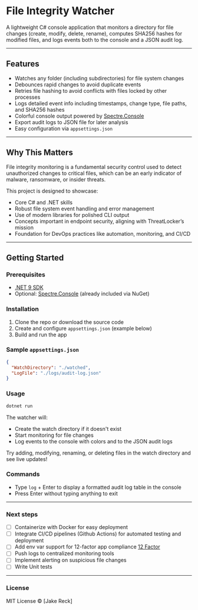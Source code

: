 # File Integrity Watcher

A lightweight C# console application that monitors a directory for file changes (create, modify, delete, rename), computes SHA256 hashes for modified files, and logs events both to the console and a JSON audit log.

---

## Features

- Watches any folder (including subdirectories) for file system changes
- Debounces rapid changes to avoid duplicate events
- Retries file hashing to avoid conflicts with files locked by other processes
- Logs detailed event info including timestamps, change type, file paths, and SHA256 hashes
- Colorful console output powered by [Spectre.Console](https://spectreconsole.net/)
- Export audit logs to JSON file for later analysis
- Easy configuration via `appsettings.json`

---

## Why This Matters

File integrity monitoring is a fundamental security control used to detect unauthorized changes to critical files, which can be an early indicator of malware, ransomware, or insider threats.

This project is designed to showcase:

- Core C# and .NET skills
- Robust file system event handling and error management
- Use of modern libraries for polished CLI output
- Concepts important in endpoint security, aligning with ThreatLocker’s mission
- Foundation for DevOps practices like automation, monitoring, and CI/CD

---

## Getting Started

### Prerequisites

- [.NET 9 SDK](https://dotnet.microsoft.com/en-us/download/dotnet/9.0)
- Optional: [Spectre.Console](https://spectreconsole.net/) (already included via NuGet)

### Installation

1. Clone the repo or download the source code
2. Create and configure `appsettings.json` (example below)
3. Build and run the app

### Sample `appsettings.json`

```json
{
  "WatchDirectory": "./watched",
  "LogFile": "./logs/audit-log.json"
}
```

### Usage

```bash
dotnet run
```

The watcher will:
- Create the watch directory if it doesn't exist
- Start monitoring for file changes
- Log events to the console with colors and to the JSON audit logs

Try adding, modifying, renaming, or deleting files in the watch directory and see live updates!

### Commands
- Type ```log``` + Enter to display a formatted audit log table in the console
- Press Enter without typing anything to exit

---

### Next steps
- [ ] Containerize with Docker for easy deployment
- [ ] Integrate CI/CD pipelines (Github Actions) for automated testing and deployment
- [ ] Add env var support for 12-factor app compliance [12 Factor](https://12factor.net/)
- [ ] Push logs to centralized monitoring tools
- [ ] Implement alerting on suspicious file changes
- [ ] Write Unit tests

---

### License
MIT License © [Jake Reck]